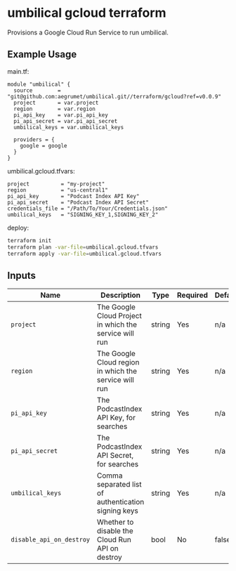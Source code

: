# umbilical gcloud terraform

Provisions a Google Cloud Run Service to run umbilical.

## Example Usage

main.tf:

```hcl
module "umbilical" {
  source        = "git@github.com:aegrumet/umbilical.git//terraform/gcloud?ref=v0.0.9"
  project       = var.project
  region        = var.region
  pi_api_key    = var.pi_api_key
  pi_api_secret = var.pi_api_secret
  umbilical_keys = var.umbilical_keys

  providers = {
    google = google
  }
}
```

umbilical.gcloud.tfvars:

```
project          = "my-project"
region           = "us-central1"
pi_api_key       = "Podcast Index API Key"
pi_api_secret    = "Podcast Index API Secret"
credentials_file = "/Path/To/Your/Credentials.json"
umbilical_keys   = "SIGNING_KEY_1,SIGNING_KEY_2"

```

deploy:

```bash
terraform init
terraform plan -var-file=umbilical.gcloud.tfvars
terraform apply -var-file=umbilical.gcloud.tfvars
```

## Inputs

| Name                     | Description                                            | Type   | Required | Default |
| ------------------------ | ------------------------------------------------------ | ------ | -------- | ------- |
| `project`                | The Google Cloud Project in which the service will run | string | Yes      | n/a     |
| `region`                 | The Google Cloud region in which the service will run  | string | Yes      | n/a     |
| `pi_api_key`             | The PodcastIndex API Key, for searches                 | string | Yes      | n/a     |
| `pi_api_secret`          | The PodcastIndex API Secret, for searches              | string | Yes      | n/a     |
| `umbilical_keys`         | Comma separated list of authentication signing keys    | string | Yes      | n/a     |
| `disable_api_on_destroy` | Whether to disable the Cloud Run API on destroy        | bool   | No       | false   |
